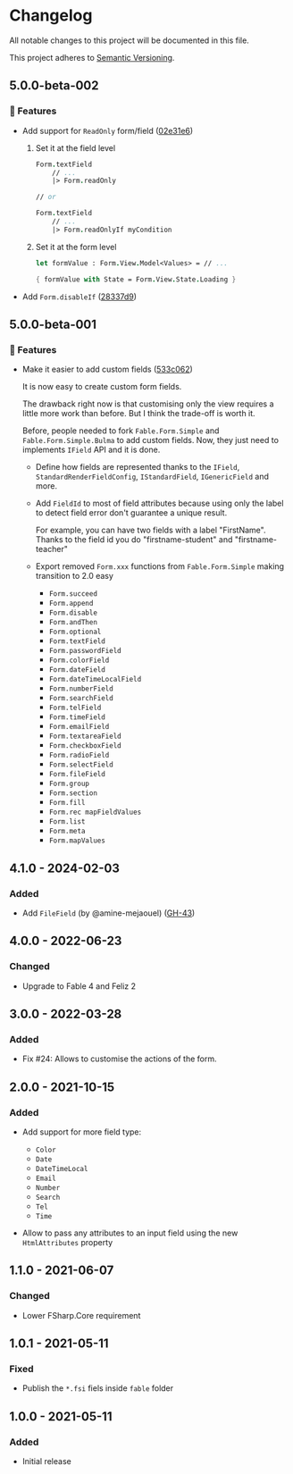 # Changelog

All notable changes to this project will be documented in this file.

This project adheres to [Semantic Versioning](https://semver.org/spec/v2.0.0.html).

<!-- EasyBuild: START -->
<!-- last_commit_released: 02e31e6fa32f3722da8868ae0b18d34fa1ea68f7 -->
<!-- EasyBuild: END -->

## 5.0.0-beta-002

### 🚀 Features

* Add support for `ReadOnly` form/field ([02e31e6](https://github.com/glutinum-org/cli/commit/02e31e6fa32f3722da8868ae0b18d34fa1ea68f7))

    1. Set it at the field level

        ```fsharp
        Form.textField
            // ...
            |> Form.readOnly

        // or

        Form.textField
            // ...
            |> Form.readOnlyIf myCondition
        ```

    2. Set it at the form level

        ```fsharp
        let formValue : Form.View.Model<Values> = // ...

        { formValue with State = Form.View.State.Loading }
        ```

* Add `Form.disableIf` ([28337d9](https://github.com/glutinum-org/cli/commit/28337d90c3cd7b686f210db5ab5bde79b371bb66))

## 5.0.0-beta-001

### 🚀 Features

* Make it easier to add custom fields ([533c062](https://github.com/glutinum-org/cli/commit/533c0626ab634267a3d5b3187410d4b4eaf68fd2))

    It is now easy to create custom form fields.

    The drawback right now is that customising only the view requires a little more work than before. But I think the trade-off is worth it.

    Before, people needed to fork `Fable.Form.Simple` and `Fable.Form.Simple.Bulma` to add custom fields. Now, they just need to implements `IField` API and it is done.

    * Define how fields are represented thanks to the `IField`, `StandardRenderFieldConfig`, `IStandardField`, `IGenericField` and more.
    * Add `FieldId` to most of field attributes because using only the label to detect field error don't guarantee a unique result.

        For example, you can have two fields with a label "FirstName". Thanks to the field id you do "firstname-student" and "firstname-teacher"

    * Export removed `Form.xxx` functions from `Fable.Form.Simple` making transition to 2.0 easy
        * `Form.succeed`
        * `Form.append`
        * `Form.disable`
        * `Form.andThen`
        * `Form.optional`
        * `Form.textField`
        * `Form.passwordField`
        * `Form.colorField`
        * `Form.dateField`
        * `Form.dateTimeLocalField`
        * `Form.numberField`
        * `Form.searchField`
        * `Form.telField`
        * `Form.timeField`
        * `Form.emailField`
        * `Form.textareaField`
        * `Form.checkboxField`
        * `Form.radioField`
        * `Form.selectField`
        * `Form.fileField`
        * `Form.group`
        * `Form.section`
        * `Form.fill`
        * `Form.rec mapFieldValues`
        * `Form.list`
        * `Form.meta`
        * `Form.mapValues`

## 4.1.0 - 2024-02-03

### Added

* Add `FileField` (by @amine-mejaouel) ([GH-43](https://github.com/MangelMaxime/Fable.Form/pull/43))

## 4.0.0 - 2022-06-23

### Changed

* Upgrade to Fable 4 and Feliz 2

## 3.0.0 - 2022-03-28

### Added

* Fix #24: Allows to customise the actions of the form.

## 2.0.0 - 2021-10-15

### Added

* Add support for more field type:
    * `Color`
    * `Date`
    * `DateTimeLocal`
    * `Email`
    * `Number`
    * `Search`
    * `Tel`
    * `Time`

* Allow to pass any attributes to an input field using the new `HtmlAttributes` property

## 1.1.0 - 2021-06-07

### Changed

* Lower FSharp.Core requirement

## 1.0.1 - 2021-05-11

### Fixed

* Publish the `*.fsi` fiels inside `fable` folder

## 1.0.0 - 2021-05-11

### Added

* Initial release
